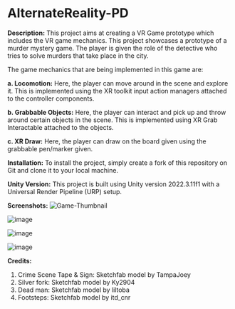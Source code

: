 # AlternateReality-PD

**Description:** 
This project aims at creating a VR Game prototype which includes the VR game mechanics. This project showcases a prototype of a murder mystery game. The player is given the role of the detective who tries to solve murders that take place in the city. 

The game mechanics that are being implemented in this game are:

**a. Locomotion:** Here, the player can move around in the scene and explore it. This is implemented using the XR toolkit input action managers attached to the controller components.

**b. Grabbable Objects:** Here, the player can interact and pick up and throw around certain objects in the scene. This is implemented using XR Grab Interactable attached to the objects.

**c. XR Draw:** Here, the player can draw on the board given using the grabbable pen/marker given.

**Installation:**
To install the project, simply create a fork of this repository on Git and clone it to your local machine.

**Unity Version:**
This project is built using Unity version 2022.3.11f1 with a Universal Render Pipeline (URP) setup.

**Screenshots:**
![Game-Thumbnail](https://github.com/xrsrush1/AlternateReality-PD/assets/147525236/135e35f7-b26a-48b5-a91f-a1e2c78b231d)

![image](https://github.com/xrsrush1/AlternateReality-PD/assets/147525236/eb1c1f53-87a3-4f52-bbc5-ccc3caeab9b0)

![image](https://github.com/xrsrush1/AlternateReality-PD/assets/147525236/c127d915-7d2a-459f-b198-057817f4c110)

![image](https://github.com/xrsrush1/AlternateReality-PD/assets/147525236/cc883589-1ee0-4208-8fe8-2918e683cb81)

**Credits:**

1.	Crime Scene Tape & Sign: Sketchfab model by TampaJoey
2.	Silver fork: Sketchfab model by Ky2904
3.	Dead man: Sketchfab model by liltoba
4.	Footsteps: Sketchfab model by itd_cnr





